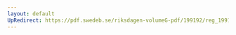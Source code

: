 ```yaml
---
layout: default
UpRedirect: https://pdf.swedeb.se/riksdagen-volumeG-pdf/199192/reg_199192/reg_199192_0031.pdf
---
```

